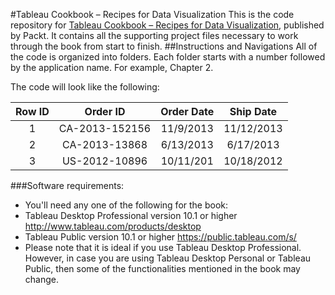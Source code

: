 #Tableau Cookbook – Recipes for Data Visualization
This is the code repository for [Tableau Cookbook – Recipes for Data Visualization](https://www.packtpub.com/big-data-and-business-intelligence/tableau-cookbook-%E2%80%93-recipes-data-visualization?utm_source=github&utm_medium=repository&utm_content=9781784395513), published by Packt. It contains all the supporting project files necessary to work through the book from start to finish.
##Instructions and Navigations
All of the code is organized into folders. Each folder starts with a number followed by the application name. For example, Chapter 2.


The code will look like the following:

| Row ID | Order ID | Order Date | Ship Date |
|:------:|:--------:|:----------:|:---------:|
| 1 | CA-2013-152156 | 11/9/2013 | 11/12/2013 |
| 2 | CA-2013-13868  | 6/13/2013 | 6/17/2013 |
| 3 | US-2012-10896  | 10/11/201 | 10/18/2012 |

###Software requirements:

* You'll need any one of the following for the book: 
* Tableau Desktop Professional version 10.1 or higher 
http://www.tableau.com/products/desktop
* Tableau Public version 10.1 or higher 
https://public.tableau.com/s/
* Please note that it is ideal if you use Tableau Desktop Professional. However, in case you are using Tableau Desktop Personal or Tableau Public, then some of the functionalities mentioned in the book may change.
